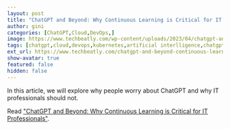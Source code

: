 ```yaml
---
layout: post
title: "ChatGPT and Beyond: Why Continuous Learning is Critical for IT Professionals"
author: gini
categories: [ChatGPT,Cloud,DevOps,]
image: https://www.techbeatly.com/wp-content/uploads/2023/04/chatgpt-and-beyond-continuous-learning-is-critical-1024x576.png
tags: [chatgpt,cloud,devops,kubernetes,artificial interlligence,chatgpt for devops,chatgpt for it jobs,how to upskill for chatgpt era,kubernetes,why chatgpt is not a danger,why continuous learning is critical for it professionals,]
ext_url: https://www.techbeatly.com/chatgpt-and-beyond-continuous-learning-is-critical/
show-avatar: true
featured: false
hidden: false
---
```


In this article, we will explore why people worry about ChatGPT and why IT professionals should not.

Read ["ChatGPT and Beyond: Why Continuous Learning is Critical for IT Professionals"](https://www.techbeatly.com/chatgpt-and-beyond-continuous-learning-is-critical/).